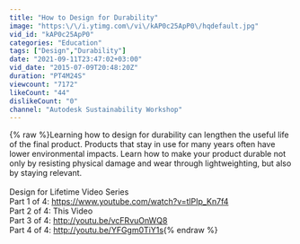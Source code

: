 ```yaml
---
title: "How to Design for Durability"
image: "https:\/\/i.ytimg.com\/vi\/kAP0c25ApP0\/hqdefault.jpg"
vid_id: "kAP0c25ApP0"
categories: "Education"
tags: ["Design","Durability"]
date: "2021-09-11T23:47:02+03:00"
vid_date: "2015-07-09T20:48:20Z"
duration: "PT4M24S"
viewcount: "7172"
likeCount: "44"
dislikeCount: "0"
channel: "Autodesk Sustainability Workshop"
---
```

{% raw %}Learning how to design for durability can lengthen the useful life of the final product. Products that stay in use for many years often have lower environmental impacts. Learn how to make your product durable not only by resisting physical damage and wear through lightweighting, but also by staying relevant. <br /><br />Design for Lifetime Video Series<br />Part 1 of 4: <a rel="nofollow" target="blank" href="https://www.youtube.com/watch?v=tlPIp_Kn7f4">https://www.youtube.com/watch?v=tlPIp_Kn7f4</a><br />Part 2 of 4: This Video<br />Part 3 of 4: <a rel="nofollow" target="blank" href="http://youtu.be/vcFRvuOnWQ8">http://youtu.be/vcFRvuOnWQ8</a><br />Part 4 of 4: <a rel="nofollow" target="blank" href="http://youtu.be/YFGgm0TiY1s">http://youtu.be/YFGgm0TiY1s</a>{% endraw %}
